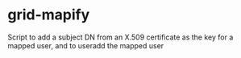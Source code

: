 # grid-mapify
Script to add a subject DN from an X.509 certificate as the key for a mapped user, and to useradd the mapped user
